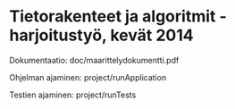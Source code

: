 Tietorakenteet ja algoritmit -harjoitustyö, kevät 2014
======================================================

Dokumentaatio: doc/maarittelydokumentti.pdf

Ohjelman ajaminen: project/runApplication

Testien ajaminen: project/runTests
